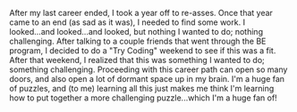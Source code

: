 After my last career ended, I took a year off to re-asses.
Once that year came to an end (as sad as it was), I needed to find some work.
I looked...and looked...and looked, but nothing I wanted to do; nothing challenging.
After talking to a couple friends that went through the BE program, I decided to
do a "Try Coding" weekend to see if this was a fit.
After that weekend, I realized that this was something I wanted to do; something
challenging.
Proceeding with this career path can open so many doors, and also open a lot of
dormant space up in my brain.
I'm a huge fan of puzzles, and (to me) learning all this just makes me think I'm
learning how to put together a more challenging puzzle...which I'm a huge fan of!
